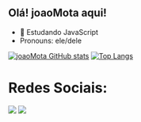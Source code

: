 ## Olá! joaoMota aqui!

- 🏫 Estudando JavaScript
- Pronouns: ele/dele

[![joaoMota GitHub stats](https://github-readme-stats.vercel.app/api?username=joaomota2303)](https://github.com/joaomota2303/github-readme-stats)
[![Top Langs](https://github-readme-stats.vercel.app/api/top-langs/?username=joaomota2303)](https://github.com/joaomota2303/github-readme-stats)

<h1>Redes Sociais:</h1>
<div>
<a href="https://www.instagram.com/joaogabrielmmedeiros/" target="_blank"><img src="https://img.shields.io/badge/Instagram-E4405F?style=for-the-badge&logo=instagram&logoColor=white" target="_blank"></a>
<a href="https://twitter.com/Joo25974715" target="_blank"><img src="https://img.shields.io/badge/Twitter-1DA1F2?style=for-the-badge&logo=twitter&logoColor=white" target="_blank"></a>
</div>

